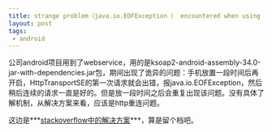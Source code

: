 ```yaml
---
title: strange problem（java.io.EOFException ） encountered when using ksoap2-android-assembly-3.4.0-jar-with-dependencies.jar
layout: post
tags:
 - android
---
```



公司android项目用到了webservice，用的是ksoap2-android-assembly-34.0-jar-with-dependencies.jar包，期间出现了诡异的问题：手机放置一段时间后再开启，HttpTransportSE的第一次请求就会出错，报java.io.EOFException，然后稍后连续的请求一直是好的。但是放一段时间之后会重复出现该问题。没有具体了解机制，从解决方案来看，应该是http重连问题。

这边是***[stackoverflow中的解决方案](http://stackoverflow.com/questions/22680533/java-io-eofexception-using-ksoap2-lib-libcore-io-streams-readasciilinestreams-j)***，算是留个档吧。
